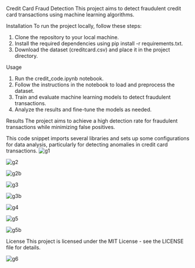 Credit Card Fraud Detection 
This project aims to detect fraudulent credit card transactions using machine learning algorithms.

Installation
To run the project locally, follow these steps:
1. Clone the repository to your local machine.
2. Install the required dependencies using pip install -r requirements.txt.
3. Download the dataset (creditcard.csv) and place it in the project directory.

Usage
1. Run the credit_code.ipynb notebook.
2. Follow the instructions in the notebook to load and preprocess the dataset.
3. Train and evaluate machine learning models to detect fraudulent transactions.
4. Analyze the results and fine-tune the models as needed.

Results
The project aims to achieve a high detection rate for fraudulent transactions while minimizing false positives. 


This code snippet imports several libraries and sets up some configurations for data analysis, particularly for detecting anomalies in credit card transactions.
![g1](https://github.com/2BWeru/Credit-card-Fraud/assets/86661774/90457a74-cd02-4931-980a-117a7dda0b2a)


![g2](https://github.com/2BWeru/Credit-card-Fraud/assets/86661774/b30b5a40-c2b6-45e3-983e-05cbe22ab682)


![g2b](https://github.com/2BWeru/Credit-card-Fraud/assets/86661774/4ae3b4e5-7ccf-4e98-9fcc-33adeecae906)

![g3](https://github.com/2BWeru/Credit-card-Fraud/assets/86661774/56dbd68e-c33f-4ba9-a851-6d1364217423)

![g3b](https://github.com/2BWeru/Credit-card-Fraud/assets/86661774/0238ec6e-60b3-41d8-9077-d1e81de93ccd)

![g4](https://github.com/2BWeru/Credit-card-Fraud/assets/86661774/2a540039-dd34-4255-b5b6-213de546d824)

![g5](https://github.com/2BWeru/Credit-card-Fraud/assets/86661774/ecfbd302-e6c9-4ba0-b323-fb061f333d07)

![g5b](https://github.com/2BWeru/Credit-card-Fraud/assets/86661774/171be16f-b469-4074-9cc1-b6923420e55e)

License
This project is licensed under the MIT License - see the LICENSE file for details.


![g6](https://github.com/2BWeru/Credit-card-Fraud/assets/86661774/81d36588-6c93-43b1-bbae-456953ebfd07)
